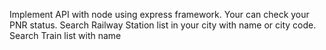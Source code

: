 Implement API with node using express framework.
Your can check your PNR status.
Search Railway Station list in your city with name or city code.
Search Train list with name
